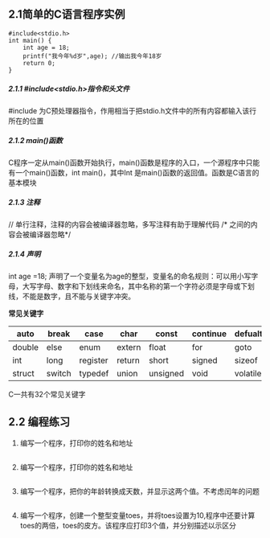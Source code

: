 ## 2.1简单的C语言程序实例
```
#include<stdio.h>
int main() {
	int age = 18;
	printf("我今年%d岁",age); //输出我今年18岁
	return 0;
}
```

##### 2.1.1 #include<stdio.h>指令和头文件
#include 为C预处理器指令，作用相当于把stdio.h文件中的所有内容都输入该行所在的位置

##### 2.1.2 main()函数
C程序一定从main()函数开始执行，main()函数是程序的入口，一个源程序中只能有一个main()函数，int main()，其中Int 是main()函数的返回值。函数是C语言的基本模块

##### 2.1.3 注释
// 单行注释，注释的内容会被编译器忽略，多写注释有助于理解代码
/* 之间的内容会被编译器忽略*/ 

##### 2.1.4 声明
int age =18;
声明了一个变量名为age的整型，变量名的命名规则：可以用小写字母，大写字母、数字和下划线来命名，其中名称的第一个字符必须是字母或下划线，不能是数字，且不能与关键字冲突。

**常见关键字**

| auto   | break  | case     | char   | const    | continue | defualt  | do     |
| ------ | ------ | -------- | ------ | -------- | -------- | -------- | ------ |
| double | else   | enum     | extern | float    | for      | goto     | if     |
| int    | long   | register | return | short    | signed   | sizeof   | static |
| struct | switch | typedef  | union  | unsigned | void     | volatile | while  |

C一共有32个常见关键字

## 2.2 编程练习

1. 编写一个程序，打印你的姓名和地址

   ```c
   
   ```

2. 编写一个程序，打印你的姓名和地址

   ```
   
   ```

3. 编写一个程序，把你的年龄转换成天数，并显示这两个值。不考虑闰年的问题

   ```c
   
   ```

4. 编写一个程序，创建一个整型变量toes，并将toes设置为10,程序中还要计算toes的两倍，toes的皮方。该程序应打印3个值，并分别描述以示区分

   ​	

